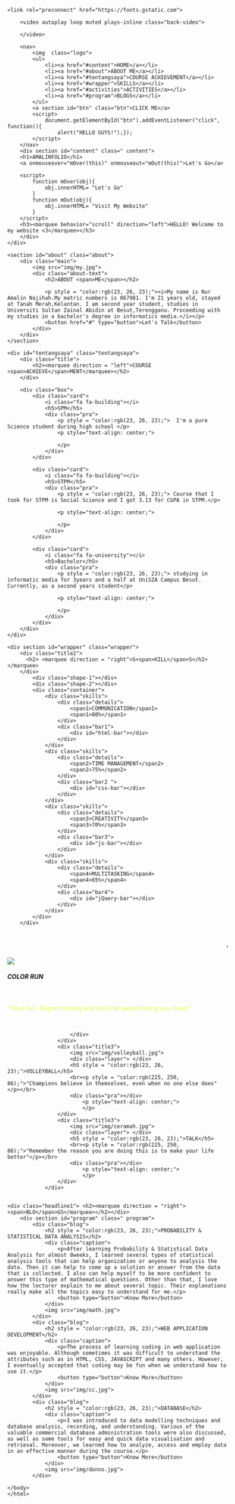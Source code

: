 <!DOCTYPE html>
<html>
<head>
	<title>Portfolio website</title>
	<link rel="stylesheet" type="text/css" href="css/test.css">

	<link rel="preconnect" href="https://fonts.gstatic.com">
  <link href="https://fonts.googleapis.com/css2?family=Josefin+Sans:ital,wght@0,100;0,200;0,300;0,400;0,500;0,600;0,700;1,100;1,200;1,300;1,400;1,500;1,600;1,700&display=swap" rel="stylesheet">

  <link rel="stylesheet" href="https://cdnjs.cloudflare.com/ajax/libs/font-awesome/5.15.3/css/all.min.css" integrity="sha512-iBBXm8fW90+nuLcSKlbmrPcLa0OT92xO1BIsZ+ywDWZCvqsWgccV3gFoRBv0z+8dLJgyAHIhR35VZc2oM/gI1w==" crossorigin="anonymous" referrerpolicy="no-referrer" />
</head>
<body>
    <div class="hero">

        <video autoplay loop muted plays-inline class="back-video">
<source src="img/video.mp4" type="video/mp4">

        </video>

        <nav>
            <img  class="logo">
            <ul>
                <li><a href="#content">HOME</a></li>
                <li><a href="#about">ABOUT ME</a></li>
                <li><a href="#tentangsaya">COURSE ACHIEVEMENT</a></li>
                <li><a href="#wrapper">SKILLS</a></li>
                <li><a href="#activities">ACTIVITIES</a></li>
                <li><a href="#program">BLOGS</a></li>
            </ul>
            <a section id="btn" class="btn">CLICK ME</a>
			<script>
				document.getElementById("btn").addEventListener("click", function(){
					alert("HELLO GUYS!");});
			</script>
        </nav>
        <div section id="content" class=" content">
        <h1>AMALINFOLIO</h1>
        <a onmouseover="mOver(this)" onmouseout="mOut(this)">Let's Go</a>

		<script>
			function mOver(obj){
				obj.innerHTML= "Let's Go"
			}
			function mOut(obj){
				obj.innerHTML= "Visit My Website"
			}
		</script>
        <h3><marquee behavior="scroll" direction="left">HELLO! Welcome to my website <3</marquee></h3>
        </div>
    </div>

    <section id="about" class="about">
		<div class="main">
			<img src="img/my.jpg">
			<div class="about-text">
				<h2>ABOUT <span>ME</span></h2>
				
				<p style = "color:rgb(23, 26, 23);"><i>My name is Nur Amalin Najihah.My matric numbers is 067981. I'm 21 years old, stayed at Tanah Merah,Kelantan. I am second year student, studies in Universiti Sultan Zainal Abidin at Besut,Terengganu. Proceeding with my studies in a bachelor's degree in informatics media.</i></p>
				<button href="#" type="button">Let's Talk</button>
			</div>
		</div>
	</section>

    <div id="tentangsaya" class="tentangsaya">
		<div class="title">
			<h2><marquee direction = "left">COURSE <span>ACHIEVE</span>MENT</marquee></h2>
		</div>

		<div class="box">
			<div class="card">
				<i class="fa fa-building"></i>
				<h5>SPM</h5>
				<div class="pra">
					<p style = "color:rgb(23, 26, 23);">  I'm a pure Science student during high school </p>
					<p style="text-align: center;">
						
					</p>
				</div>
			</div>

			<div class="card">
				<i class="fa fa-building"></i>
				<h5>STPM</h5>
				<div class="pra">
					<p style = "color:rgb(23, 26, 23);"> Course that I took for STPM is Social Science and I got 3.13 for CGPA in STPM.</p>

					<p style="text-align: center;">
						
					</p>
				</div>
			</div>

			<div class="card">
				<i class="fa fa-university"></i>
				<h5>Bachelor</h5>
				<div class="pra">
					<p style = "color:rgb(23, 26, 23);"> studying in informatic media for 3years and a half at UniSZA Campus Besut. Currently, as a second years student</p>

					<p style="text-align: center;">
						
					</p>
				</div>
			</div>
		</div>
	</div>

    <div section id="wrapper" class="wrapper">
		<div class="title2">
		  <h2> <marquee direction = "right">S<span>KILL</span>S</h2></marquee>
		</div>
			<div class="shape-1"></div>
			<div class="shape-2"></div>
			<div class="container">
				<div class="skills">
					<div class="details">
						<span1>COMMUNICATION</span1>
						<span1>80%</span1>
					</div>
					<div class="bar1">
						<div id="html-bar"></div>
					</div>
				</div>
				<div class="skills">
					<div class="details">
						<span2>TIME MANAGEMENT</span2>
						<span2>75%</span2>
					</div>
					<div class="bar2 ">
						<div id="css-bar"></div>
					</div>
				</div>
				<div class="skills">
					<div class="details">
						<span3>CREATIVITY</span3>
						<span3>70%</span3>
					</div>
					<div class="bar3">
						<div id="js-bar"></div>
					</div>
				</div>
				<div class="skills">
					<div class="details">
						<span4>MULTITASKING</span4>
						<span4>65%</span4>
					</div>
					<div class="bar4">
						<div id="jQuery-bar"></div>
					</div>
				</div>
			</div>
		</div>

<div class="headline"><h2><marquee direction = "left"><span>AC</span>TIVITI<span>ES</span></marquee></h2></div>
        <div section id="activities" class="activities">
			<div class="title3">
						<img src="img/colorun.jpg">
						<div class="layer"> </div>
						<h5 style = "color:rgb(23, 26, 23);">COLOR RUN</h5>
						<br><p style = "color:rgb(225, 250, 86);">"Have fun. Regret nothing and don't let people bring you down"</p></br>
						<div class="pra">
							<p style="text-align: center;">
							</p>

						</div>
					</div>
					<div class="title3">
						<img src="img/volleyball.jpg">
						<div class="layer"> </div>
						<h5 style = "color:rgb(23, 26, 23);">VOLLEYBALL</h5>
						<br><p style = "color:rgb(225, 250, 86);">"Champions believe in themselves, even when no one else does"</p></br>
						<div class="pra"></div>
							<p style="text-align: center;">
							</p>
					</div>
					<div class="title3">
						<img src="img/ceramah.jpg">
						<div class="layer"> </div>
						<h5 style = "color:rgb(23, 26, 23);">TALK</h5>
						<br><p style = "color:rgb(225, 250, 86);">"Remember the reason you are doing this is to make your life better"</p></br>
						<div class="pra"></div>
							<p style="text-align: center;">
							</p>
					</div>
				</div>


	<div class="headline1"> <h2><marquee direction = "right"><span>BLO</span>GS</marquee></h2></div>
        <div section id="program" class=" program">
            <div class="blog">
                <h2 style = "color:rgb(23, 26, 23);">PROBABILITY & STATISTICAL DATA ANALYSIS</h2>
                <div class="caption">
                    <p>After learning Probability & Statistical Data Analysis for almost 8weeks, I learned several types of statistical analysis tools that can help organization or anyone to analysis the data. Then it can help to come up a solution or answer from the data that is collected. I also can help myself to be more confident to answer this type of mathematical questions. Other than that, I love how the lecturer explain to me about several topic. Their explanations really make all the topics easy to understand for me.</p>
                    <button type="button">Know More</button>
                </div>
                <img src="img/math.jpg">
            </div>
            <div class="blog">
                <h2 style = "color:rgb(23, 26, 23);">WEB APPLICATION DEVELOPMENT</h2>
                <div class="caption">
                    <p>The process of learning coding in web application was enjoyable. Although sometimes it was difficult to understand the attributes such as in HTML, CSS, JAVASCRIPT and many others. However, I eventually accepted that coding may be fun when we understand how to use it.</p>
                    <button type="button">Know More</button>
                </div>
                <img src="img/cc.jpg">
            </div>
            <div class="blog">
                <h2 style = "color:rgb(23, 26, 23);">DATABASE</h2>
                <div class="caption">
                    <p>I was introduced to data modelling techniques and database analysis, recording, and understanding. Various of the valuable commercial database administration tools were also discussed, as well as some tools for easy and quick data visualisation and retrieval. Moreover, we learned how to analyze, access and employ data in an effective manner during the course.</p>
                    <button type="button">Know More</button>
                </div>
                <img src="img/donno.jpg">
            </div>
</div>
        </div>

       



    
    
    </body>
    </html>
    
    
    
  
